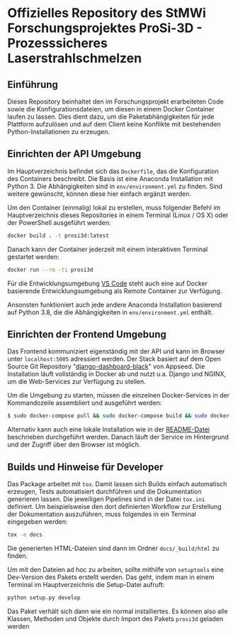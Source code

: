 # Offizielles Repository des StMWi Forschungsprojektes ProSi-3D - Prozesssicheres Laserstrahlschmelzen

## Einführung
Dieses Repository beinhaltet den im Forschungsprojekt erarbeiteten Code sowie die Konfigurationsdateien, um diesen in einem Docker Container laufen zu lassen. Dies dient dazu, um die Paketabhängigkeiten für jede Plattform aufzulösen und auf dem Client keine Konflikte mit bestehenden Python-Installationen zu erzeugen.

## Einrichten der API Umgebung
Im Hauptverzeichnis befindet sich das `Dockerfile`, das die Konfiguration des Containers beschreibt. Die Basis ist eine Anaconda Installation mit Python 3. Die Abhängigkeiten sind in `env/environment.yml` zu finden. Sind weitere gewünscht, können diese hier einfach ergänzt werden.

Um den Container (einmalig) lokal zu erstellen, muss folgender Befehl im Hauptverzeichnis dieses Repositories in einem Terminal (Linux / OS X) oder der PowerShell ausgeführt werden:

```bash
docker build . -t prosi3d:latest
```

Danach kann der Container jederzeit mit einem interaktiven Terminal gestartet werden:

```bash
docker run --rm -ti prosi3d
```
Für die Entwicklungsumgebung [VS Code](https://code.visualstudio.com) steht auch eine auf Docker basierende Entwicklungsumgebung als Remote Container zur Verfügung.

Ansonsten funktioniert auch jede andere Anaconda Installation basierend auf Python 3.8, die die Abhängigkeiten in `env/environment.yml` enthält.

## Einrichten der Frontend Umgebung

Das Frontend kommuniziert eigenständig mit der API und kann im Browser unter `localhost:5005` adressiert werden. Der Stack basiert auf dem Open Source Git Repository "[django-dashboard-black](https://github.com/app-generator/django-dashboard-black)" von Appseed. Die Installation läuft vollständig in Docker ab und nutzt u.a. Django und NGINX, um die Web-Services zur Verfügung zu stellen.

Um die Umgebung zu starten, müssen die einzelnen Docker-Services in der Kommandozeile assembliert und ausgeführt werden:

```bash
$ sudo docker-compose pull && sudo docker-compose build && sudo docker-compose up -d
```

Alternativ kann auch eine lokale Installation wie in der [README-Datei](dashboard/README.md) beschrieben durchgeführt werden. Danach läuft der Service im Hintergrund und der Zugriff über den Browser ist möglich.

## Builds und Hinweise für Developer

Das Package arbeitet mit `tox`. Damit lassen sich Builds einfach automatisch erzeugen, Tests automatisiert durchführen und die Dokumentation generieren lassen.
Die jeweiligen Pipelines sind in der Datei `tox.ini` definiert. Um beispielsweise den dort definierten Workflow zur Erstellung der Dokumentation auszuführen, muss folgendes in ein Terminal eingegeben werden:

```bash
tox -e docs
```

Die generierten HTML-Dateien sind dann im Ordner `docs/_build/html` zu finden.

Um mit den Dateien ad hoc zu arbeiten, sollte mithilfe von `setuptools` eine Dev-Version des Pakets erstellt werden.
Das geht, indem man in einem Terminal im Hauptverzeichnis die Setup-Datei aufruft:

```bash
python setup.py develop
```

Das Paket verhält sich dann wie ein normal installiertes. Es können also alle Klassen, Methoden und Objekte durch Import des Pakets `prosi3d` geladen werden